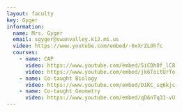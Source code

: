 ```yaml
---
layout: faculty
key: Gyger
information:
  name: Mrs. Gyger
  email: sgyger@swanvalley.k12.mi.us
  video: https://www.youtube.com/embed/-6xXrZLOhfc
  courses:
    - name: CAP
      video: https://www.youtube.com/embed/5iCOh8f_lC8
      video: https://www.youtube.com/embed/jk6ToitUrTo
    - name: Co-taught Biology
      video: https://www.youtube.com/embed/D1KC_sq6kjc
    - name: Co-taught Geometry
      video: https://www.youtube.com/embed/qD6nTq31-vU
---
```

